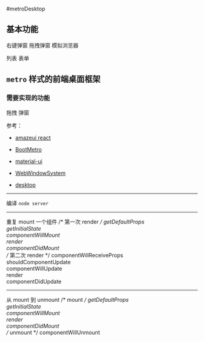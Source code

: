 #metroDesktop

## 基本功能
右键弹窗
拖拽弹窗
模拟浏览器
 
列表
表单

## `metro` 样式的前端桌面框架

### 需要实现的功能

拖拽
弹窗


参考：

- [amazeui react](http://amazeui.org/react/)
- [BootMetro](http://www.marcellop.com/)
- [material-ui](http://www.material-ui.com/)

- [WebWindowSystem](http://www.pengyaou.com/LegendsZ/eg/WebWindowSystem/)
- [desktop](http://desktop.sonspring.com/)

---

编译 `node server`


---
重复 mount 一个组件
/* 第一次 render */
getDefaultProps  
getInitialState  
componentWillMount  
render  
componentDidMount  
/* 第二次 render */
componentWillReceiveProps  
shouldComponentUpdate  
componentWillUpdate  
render  
componentDidUpdate  

---
从 mount 到 unmount
/* mount */
getDefaultProps  
getInitialState  
componentWillMount  
render  
componentDidMount  
/* unmount */
componentWillUnmount  